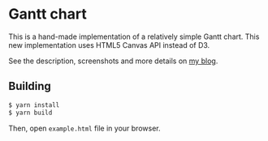 # Gantt chart

This is a hand-made implementation of a relatively simple Gantt chart. This new implementation uses HTML5 Canvas API instead of D3.

See the description, screenshots and more details on [my blog](https://shybovycha.github.io/2021/03/04/gantt-chart-part3.html).

## Building

```bash
$ yarn install
$ yarn build
```

Then, open `example.html` file in your browser.

